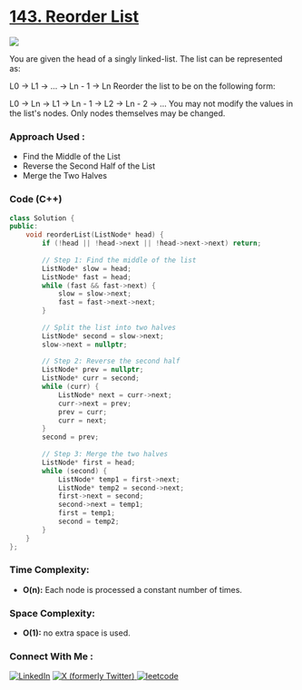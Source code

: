 # [143. Reorder List](https://leetcode.com/problems/reorder-list/description/)

![](https://badgen.net/badge/Level/Medium/yellow)

You are given the head of a singly linked-list. The list can be represented as:

L0 → L1 → … → Ln - 1 → Ln
Reorder the list to be on the following form:

L0 → Ln → L1 → Ln - 1 → L2 → Ln - 2 → …
You may not modify the values in the list's nodes. Only nodes themselves may be changed.

### Approach Used :

-   Find the Middle of the List
-   Reverse the Second Half of the List
-   Merge the Two Halves

### Code (C++)

```cpp
class Solution {
public:
    void reorderList(ListNode* head) {
        if (!head || !head->next || !head->next->next) return;
        
        // Step 1: Find the middle of the list
        ListNode* slow = head;
        ListNode* fast = head;
        while (fast && fast->next) {
            slow = slow->next;
            fast = fast->next->next;
        }
        
        // Split the list into two halves
        ListNode* second = slow->next;
        slow->next = nullptr;
        
        // Step 2: Reverse the second half
        ListNode* prev = nullptr;
        ListNode* curr = second;
        while (curr) {
            ListNode* next = curr->next;
            curr->next = prev;
            prev = curr;
            curr = next;
        }
        second = prev;
        
        // Step 3: Merge the two halves
        ListNode* first = head;
        while (second) {
            ListNode* temp1 = first->next;
            ListNode* temp2 = second->next;
            first->next = second;
            second->next = temp1;
            first = temp1;
            second = temp2;
        }
    }
};

```

### Time Complexity:
- **O(n):** Each node is processed a constant number of times.

### Space Complexity:
- **O(1):** no extra space is used.


### Connect With Me : 

<a href="https://www.linkedin.com/in/shivam-ray-b4306524a/" target="_blank"><img src="https://img.shields.io/badge/LinkedIn-0077B5?style=for-the-badge&logo=linkedin&logoColor=white" alt="LinkedIn"></a>
<a href="https://x.com/rai_shivam11/" target="_blank"><img src="https://img.shields.io/badge/Twitter-1DA1F2?style=for-the-badge&logo=twitter&logoColor=white" alt="X (formerly Twitter)">
</a>
<a href="https://leetcode.com/u/shrunited0702/" target="_blank"><img src="https://img.shields.io/badge/LeetCode-000000?style=for-the-badge&logo=LeetCode&logoColor=#d16c06" alt="leetcode">
</a>